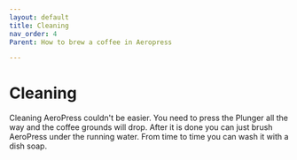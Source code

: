 ```yaml
---
layout: default
title: Cleaning
nav_order: 4
Parent: How to brew a coffee in Aeropress

---
```

# Cleaning

Cleaning AeroPress couldn't be easier. You need to press the Plunger all the way and the coffee grounds will drop. After it is done you can just brush AeroPress under the running water. From time to time you can wash it with a dish soap.